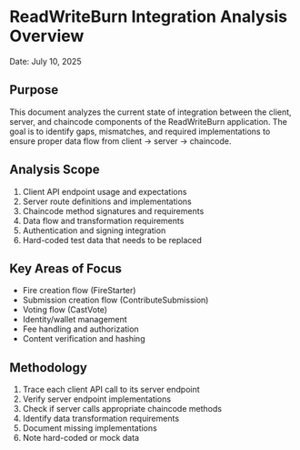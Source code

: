 # ReadWriteBurn Integration Analysis Overview
Date: July 10, 2025

## Purpose
This document analyzes the current state of integration between the client, server, and chaincode components of the ReadWriteBurn application. The goal is to identify gaps, mismatches, and required implementations to ensure proper data flow from client → server → chaincode.

## Analysis Scope
1. Client API endpoint usage and expectations
2. Server route definitions and implementations
3. Chaincode method signatures and requirements
4. Data flow and transformation requirements
5. Authentication and signing integration
6. Hard-coded test data that needs to be replaced

## Key Areas of Focus
- Fire creation flow (FireStarter)
- Submission creation flow (ContributeSubmission)
- Voting flow (CastVote)
- Identity/wallet management
- Fee handling and authorization
- Content verification and hashing

## Methodology
1. Trace each client API call to its server endpoint
2. Verify server endpoint implementations
3. Check if server calls appropriate chaincode methods
4. Identify data transformation requirements
5. Document missing implementations
6. Note hard-coded or mock data